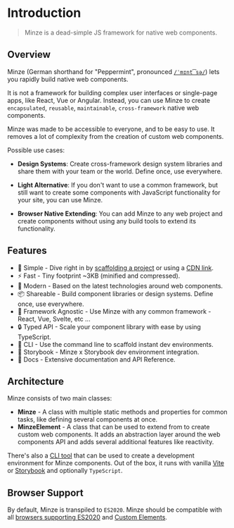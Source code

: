 # Introduction

> Minze is a dead-simple JS framework for native web components.

## Overview

Minze (German shorthand for "Peppermint", pronounced [`/ˈmɪnt͡sə/`](https://upload.wikimedia.org/wikipedia/commons/c/c2/De-Minze.ogg)) lets you rapidly build native web components.

It is not a framework for building complex user interfaces or single-page apps, like React, Vue or Angular. Instead, you can use Minze to create `encapsulated`, `reusable`, `maintainable`, `cross-framework` native web components.

Minze was made to be accessible to everyone, and to be easy to use. It removes a lot of complexity from the creation of custom web components.

Possible use cases:

- **Design Systems**: Create cross-framework design system libraries and share them with your team or the world. Define once, use everywhere.

- **Light Alternative**: If you don't want to use a common framework, but still want to create some components with JavaScript functionality for your site, you can use Minze.

- **Browser Native Extending**: You can add Minze to any web project and create components without using any build tools to extend its functionality.

## Features

- 👶 Simple - Dive right in by [scaffolding a project](/guide/installation#cli) or using a [CDN link](/guide/installation#cdn).
- ⚡ Fast - Tiny footprint ~3KB (minified and compressed).
- 🚀 Modern - Based on the latest technologies around web components.
- 📦 Shareable - Build component libraries or design systems. Define once, use everywhere.
- 🎲 Framework Agnostic - Use Minze with any common framework - React, Vue, Svelte, etc ...
- 🔒 Typed API - Scale your component library with ease by using TypeScript.
- 🧬 CLI - Use the command line to scaffold instant dev environments.
- 📕 Storybook - Minze x Storybook dev environment integration.
- 📖 Docs - Extensive documentation and API Reference.

## Architecture

Minze consists of two main classes:

- **Minze** - A class with multiple static methods and properties for common tasks, like defining several components at once.
- **MinzeElement** - A class that can be used to extend from to create custom web components. It adds an abstraction layer around the web components API and adds several additional features like reactivity.

There's also a [CLI tool](/guide/installation.html#cli) that can be used to create a development environment for Minze components. Out of the box, it runs with vanilla [Vite](https://vitejs.dev/) or [Storybook](https://storybook.js.org) and optionally `TypeScript`.

## Browser Support

By default, Minze is transpiled to `ES2020`. Minze should be compatible with all [browsers supporting ES2020](https://caniuse.com/?search=es2020) and [Custom Elements](https://caniuse.com/?search=Custom%20Elements).
